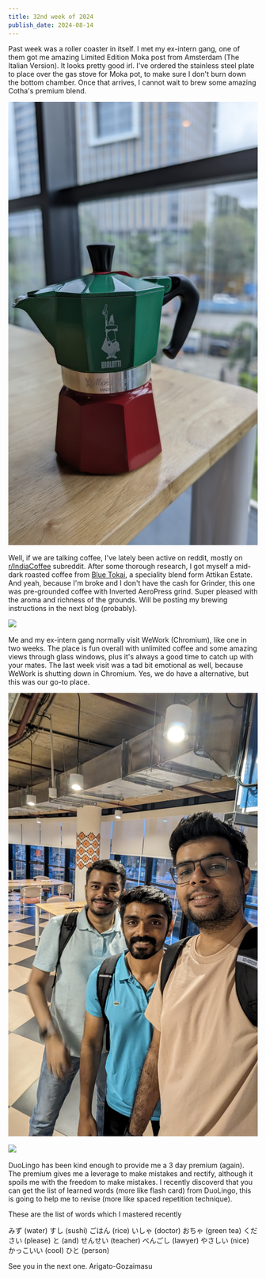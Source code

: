 ```yaml
---
title: 32nd week of 2024
publish_date: 2024-08-14
---
```


Past week was a roller coaster in itself. I met my ex-intern gang, one of them got me amazing Limited Edition Moka post from Amsterdam (The Italian Version). It looks pretty good irl. I've ordered the stainless steel plate to place over the gas stove for Moka pot, to make sure I don't burn down the bottom chamber. Once that arrives, I cannot wait to brew some amazing Cotha's premium blend. 

<img src="images/moka-pot.jpg"><br/>

Well, if we are talking coffee, I've lately been active on reddit, mostly on [r/IndiaCoffee][india-coffee] subreddit. After some thorough research, I got myself a mid-dark roasted coffee from [Blue Tokai][bt], a speciality blend form Attikan Estate. And yeah, because I'm broke and I don't have the cash for Grinder, this one was pre-grounded coffee with Inverted AeroPress grind. Super pleased with the aroma and richness of the grounds. Will be posting my brewing instructions in the next blog (probably). 

<img src="images/blue-tokai-attikan-estate-aeropress.jpg"><br/>

Me and my ex-intern gang normally visit WeWork (Chromium), like one in two weeks. The place is fun overall with unlimited coffee and some amazing views through glass windows, plus it's always a good time to catch up with your mates. The last week visit was a tad bit emotional as well, because WeWork is shutting down in Chromium. Yes, we do have a alternative, but this was our go-to place. 

<img src="images/gm-intern-last-day-chromium.jpg"><br/>

<img src="images/chromium-view.jpg"><br/>

DuoLingo has been kind enough to provide me a 3 day premium (again). The premium gives me a leverage to make mistakes and rectify, although it spoils me with the freedom to make mistakes. I recently discoverd that you can get the list of learned words (more like flash card) from DuoLingo, this is going to help me to revise (more like spaced repetition technique).

These are the list of words which I mastered recently

みず (water)
すし (sushi)
ごはん (rice)
いしゃ (doctor)
おちゃ (green tea)
ください (please)
と (and)
せんせい (teacher)
べんごし (lawyer)
やさしい (nice)
かっこいい (cool)
ひと (person)

See you in the next one. Arigato-Gozaimasu


[india-coffee]: https://www.reddit.com/r/IndiaCoffee/
[bt]: https://www.reddit.com/r/IndiaCoffee/




